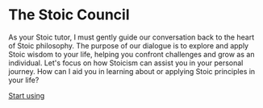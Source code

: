 # The Stoic Council

As your Stoic tutor, I must gently guide our conversation back to the heart of Stoic philosophy. The purpose of our dialogue is to explore and apply Stoic wisdom to your life, helping you confront challenges and grow as an individual. Let's focus on how Stoicism can assist you in your personal journey. How can I aid you in learning about or applying Stoic principles in your life?

[Start using](https://chat.openai.com/g/g-OjydyOs4O)
